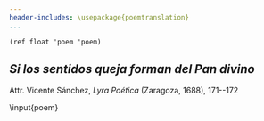 ```yaml
---
header-includes: \usepackage{poemtranslation}
...
```


`(ref float 'poem 'poem)`

## *Si los sentidos queja forman del Pan divino*

Attr. Vicente Sánchez, *Lyra Poética* (Zaragoza, 1688), 171--172

\input{poem}
